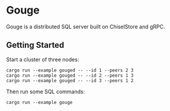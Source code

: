 # Gouge

Gouge is a distributed SQL server built on ChiselStore and gRPC.

## Getting Started

Start a cluster of three nodes:

```
cargo run --example gouged -- --id 1 --peers 2 3
cargo run --example gouged -- --id 2 --peers 1 3
cargo run --example gouged -- --id 3 --peers 1 2
```

Then run some SQL commands:

```
cargo run --example gouge
```